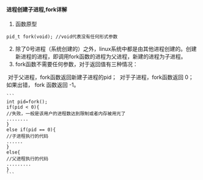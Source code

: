   #### 进程创建子进程,fork详解 

1. 函数原型

```
pid_t fork(void); //void代表没有任何形式参数
```

2. 除了0号进程（系统创建的）之外，linux系统中都是由其他进程创建的。创建新进程的进程，即调⽤fork函数的进程为⽗进程，新建的进程为⼦进程。
3. fork函数不需要任何参数，对于返回值有三种情况：

​       对于⽗进程，fork函数返回新建⼦进程的pid；
​       对于⼦进程，fork函数返回 0；
​       如果出错， fork 函数返回 -1。

````
```
int pid=fork();
if(pid < 0){
//失败，⼀般是该⽤户的进程数达到限制或者内存被⽤光了  
........   
}
else if(pid == 0){
//⼦进程执⾏的代码
......
}
else{
//⽗进程执⾏的代码
.........
}
```
````

